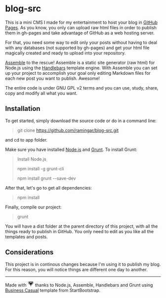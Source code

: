 # blog-src

This is a mini CMS I made for my entertainment to host your blog in [GitHub Pages](https://pages.github.com/). As you know, you only can upload raw html files in order to publish them in gh-pages and take advantage of GitHub as a web hosting server.

For that, you need some way to edit only your posts without having to deal with any databases (not supported by gh-pages) and get your html file magically created and ready to upload into your repository.

[Assemble](http://assemble.io/) to the rescue! Assemble is a static site generator (raw html) for Node.js using the [Handlebars](http://handlebarsjs.com/) template engine. With Assemble you can set up your project to accomplish your goal only editing Markdown files for each new post you want to publish. Awesome!

The entire code is under GNU GPL v2 terms and you can use, study, share, copy and modify all what you want.

## Installation

To get started, simply download the source code or do in a command line:
> git clone https://github.com/ramingar/blog-src.git

and cd to app folder.

Make sure you have installed [Node.js](http://nodejs.org/) and  [Grunt](http://gruntjs.com/). To install Grunt:
> Install Node.js
>
> npm install -g grunt-cli
>
> npm install grunt --save-dev

After that, let's go to get all dependencies:
> npm install

Finally, compile our project:
> grunt

You will have a dist folder at the parent directory of this project, with all the things ready to publish in GitHub. You only need to edit as you like all the templates and posts.

## Considerations

This project is in continous changes because I'm using it to publish my blog. For this reason, you will notice things are different one day to another.


- - -

Made with <img src="./public/assets/img/heart-kingdom-hearts.png" alt="love" width="20" height="18"/> thanks to Node.js, Assemble, Handlebars and Grunt using [Business Casual](http://startbootstrap.com/template-overviews/business-casual/) template from StartBootstrap.